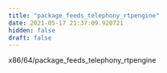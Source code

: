 ```yaml
---
title: "package_feeds_telephony_rtpengine"
date: 2021-05-17 21:37:09.920721
hidden: false
draft: false
---
```


x86/64/package_feeds_telephony_rtpengine

